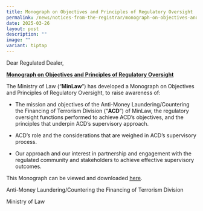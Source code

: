 ```yaml
---
title: Monograph on Objectives and Principles of Regulatory Oversight
permalink: /news/notices-from-the-registrar/monograph-on-objectives-and-principles-of-regulatory-oversight/
date: 2025-03-26
layout: post
description: ""
image: ""
variant: tiptap
---
```

<p>Dear Regulated Dealer,</p>
<p><strong><u>Monograph on Objectives and Principles of Regulatory Oversight</u></strong>
</p>
<p>The Ministry of Law (“<strong>MinLaw</strong>”) has developed a Monograph
on<strong> </strong>Objectives and Principles of Regulatory Oversight,
to raise awareness of:</p>
<ul data-tight="true" class="tight">
<li>
<p>The mission and objectives of the Anti-Money Laundering/Countering the
Financing of Terrorism Division (“<strong>ACD</strong>”) of MinLaw, the
regulatory oversight functions performed to achieve ACD’s objectives, and
the principles that underpin ACD’s supervisory approach.</p>
</li>
<li>
<p>ACD’s role and the considerations that are weighed in ACD’s supervisory
process.</p>
</li>
<li>
<p>Our approach and our interest in partnership and engagement with the regulated
community and stakeholders to achieve effective supervisory outcomes. &nbsp;</p>
<p></p>
</li>
</ul>
<p>This Monograph can be viewed and downloaded <a href="/files/objectives_and_principles_of_regulatory_oversight.pdf" rel="noopener noreferrer nofollow" target="_blank"><u>here</u></a>.</p>
<p></p>
<p>Anti-Money Laundering/Countering the Financing of Terrorism Division</p>
<p>Ministry of Law</p>